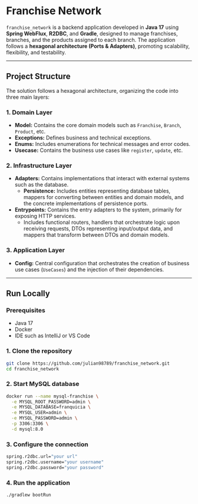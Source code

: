 # Franchise Network

`franchise_network` is a backend application developed in **Java 17** using **Spring WebFlux**, **R2DBC**, and **Gradle**, designed to manage franchises, branches, and the products assigned to each branch. The application follows a **hexagonal architecture (Ports & Adapters)**, promoting scalability, flexibility, and testability.

---

## Project Structure

The solution follows a hexagonal architecture, organizing the code into three main layers:

### 1. **Domain Layer**
- **Model:** Contains the core domain models such as `Franchise`, `Branch`, `Product`, etc.
- **Exceptions:** Defines business and technical exceptions.
- **Enums:** Includes enumerations for technical messages and error codes.
- **Usecase:** Contains the business use cases like `register`, `update`, etc.

### 2. **Infrastructure Layer**
- **Adapters:** Contains implementations that interact with external systems such as the database.
    - **Persistence:** Includes entities representing database tables, mappers for converting between entities and domain models, and the concrete implementations of persistence ports.
- **Entrypoints:** Contains the entry adapters to the system, primarily for exposing HTTP services.
    - Includes functional routers, handlers that orchestrate logic upon receiving requests, DTOs representing input/output data, and mappers that transform between DTOs and domain models.

### 3. **Application Layer**
- **Config:** Central configuration that orchestrates the creation of business use cases (`UseCases`) and the injection of their dependencies.

---

## Run Locally

### Prerequisites

- Java 17
- Docker
- IDE such as IntelliJ or VS Code

### 1. Clone the repository

```bash
git clone https://github.com/julian98789/franchise_network.git
cd franchise_network
```
### 2. Start MySQL database

```bash
docker run --name mysql-franchise \
  -e MYSQL_ROOT_PASSWORD=admin \
  -e MYSQL_DATABASE=franquicia \
  -e MYSQL_USER=admin \
  -e MYSQL_PASSWORD=admin \
  -p 3306:3306 \
  -d mysql:8.0
```

### 3. Configure the connection

```bash
spring.r2dbc.url="your url"
spring.r2dbc.username="your username"
spring.r2dbc.password="your password"
```

### 4. Run the application

```bash
./gradlew bootRun

